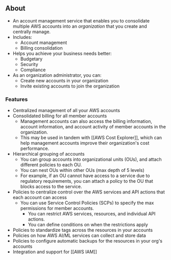 ## About
- An account management service that enables you to consolidate multiple AWS accounts into an *organization* that you create and centrally manage.
- Includes:
	- Account management
	- Billing consolidation
- Helps you achieve your business needs better:
	- Budgetary
	- Security
	- Compliance
- As an organization administrator, you can:
	- Create new accounts in your organization
	- Invite existing accounts to join the organization

### Features
- Centralized management of all your AWS accounts
- Consolidated billing for all member accounts
	- Management accounts can also access the billing information, account information, and account activity of member accounts in the organization.
	- This may be used in tandem with [[AWS Cost Explorer]], which can help management accounts improve their organization's cost performance.
- Hierarchical grouping of accounts
	- You can group accounts into organizational units (OUs), and attach different policies to each OU.
	- You can nest OUs within other OUs (max depth of 5 levels)
	- For example, if an OU cannot have access to a service due to regulatory requirements, you can attach a policy to the OU that blocks access to the service.
- Policies to centralize control over the AWS services and API actions that each account can access
	- You can use Service Control Policies (SCPs) to specify the max permissions for member accounts.
		- You can restrict AWS services, resources, and individual API actions.
		- You can define conditions on when the restrictions apply
- Policies to standardize tags across the resources in your accounts
- Policies on how AWS AI/ML services can collect and store data
- Policies to configure automatic backups for the resources in your org's accounts
- Integration and support for [[AWS IAM]]
